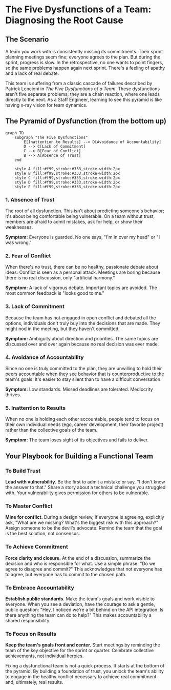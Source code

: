 # The Five Dysfunctions of a Team: Diagnosing the Root Cause

## The Scenario

A team you work with is consistently missing its commitments. Their sprint planning meetings seem fine; everyone agrees to the plan. But during the sprint, progress is slow. In the retrospective, no one wants to point fingers, so the same problems happen again next sprint. There's a feeling of apathy and a lack of real debate.

This team is suffering from a classic cascade of failures described by Patrick Lencioni in *The Five Dysfunctions of a Team*. These dysfunctions aren't five separate problems; they are a chain reaction, where one leads directly to the next. As a Staff Engineer, learning to see this pyramid is like having x-ray vision for team dynamics.

## The Pyramid of Dysfunction (from the bottom up)

```mermaid
graph TD
    subgraph "The Five Dysfunctions"
        E[Inattention to Results] --> D[Avoidance of Accountability]
        D --> C[Lack of Commitment]
        C --> B[Fear of Conflict]
        B --> A[Absence of Trust]
    end

    style A fill:#f99,stroke:#333,stroke-width:2px
    style B fill:#f99,stroke:#333,stroke-width:2px
    style C fill:#f99,stroke:#333,stroke-width:2px
    style D fill:#f99,stroke:#333,stroke-width:2px
    style E fill:#f99,stroke:#333,stroke-width:2px
```


### 1. Absence of Trust

The root of all dysfunction. This isn't about predicting someone's behavior; it's about being comfortable being vulnerable. On a team without trust, members are afraid to admit mistakes, ask for help, or show their weaknesses.  

**Symptom:** Everyone is guarded. No one says, "I'm in over my head" or "I was wrong."  

### 2. Fear of Conflict

When there's no trust, there can be no healthy, passionate debate about ideas. Conflict is seen as a personal attack. Meetings are boring because there is no real discussion, only "artificial harmony."  

**Symptom:** A lack of vigorous debate. Important topics are avoided. The most common feedback is "looks good to me."  

### 3. Lack of Commitment

Because the team has not engaged in open conflict and debated all the options, individuals don't truly buy into the decisions that are made. They might nod in the meeting, but they haven't committed.  

**Symptom:** Ambiguity about direction and priorities. The same topics are discussed over and over again because no real decision was ever made.  

### 4. Avoidance of Accountability

Since no one is truly committed to the plan, they are unwilling to hold their peers accountable when they see behavior that is counterproductive to the team's goals. It's easier to stay silent than to have a difficult conversation.  

**Symptom:** Low standards. Missed deadlines are tolerated. Mediocrity thrives.  

### 5. Inattention to Results

When no one is holding each other accountable, people tend to focus on their own individual needs (ego, career development, their favorite project) rather than the collective goals of the team.  

**Symptom:** The team loses sight of its objectives and fails to deliver.

## Your Playbook for Building a Functional Team

### To Build Trust

**Lead with vulnerability.** Be the first to admit a mistake or say, "I don't know the answer to that." Share a story about a technical challenge you struggled with. Your vulnerability gives permission for others to be vulnerable.  

### To Master Conflict

**Mine for conflict.** During a design review, if everyone is agreeing, explicitly ask, "What are we missing? What's the biggest risk with this approach?" Assign someone to be the devil's advocate. Remind the team that the goal is the best solution, not consensus.  

### To Achieve Commitment

**Force clarity and closure.** At the end of a discussion, summarize the decision and who is responsible for what. Use a simple phrase: "Do we agree to disagree and commit?" This acknowledges that not everyone has to agree, but everyone has to commit to the chosen path.  

### To Embrace Accountability

**Establish public standards.** Make the team's goals and work visible to everyone. When you see a deviation, have the courage to ask a gentle, public question: "Hey, I noticed we're a bit behind on the API integration. Is there anything the team can do to help?" This makes accountability a shared responsibility.  

### To Focus on Results

**Keep the team's goals front and center.** Start meetings by reminding the team of the key objective for the sprint or quarter. Celebrate collective achievements, not individual heroics.

Fixing a dysfunctional team is not a quick process. It starts at the bottom of the pyramid. By building a foundation of trust, you unlock the team's ability to engage in the healthy conflict necessary to achieve real commitment and, ultimately, real results.
